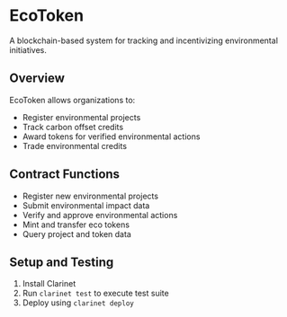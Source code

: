 # EcoToken
A blockchain-based system for tracking and incentivizing environmental initiatives.

## Overview
EcoToken allows organizations to:
- Register environmental projects
- Track carbon offset credits
- Award tokens for verified environmental actions
- Trade environmental credits

## Contract Functions
- Register new environmental projects
- Submit environmental impact data
- Verify and approve environmental actions
- Mint and transfer eco tokens
- Query project and token data

## Setup and Testing
1. Install Clarinet
2. Run `clarinet test` to execute test suite
3. Deploy using `clarinet deploy`
